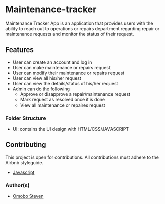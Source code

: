 # Maintenance-tracker
Maintenance Tracker App is an application that provides users with the ability to reach out to operations or repairs department regarding repair or maintenance requests and monitor the status of their request.

## Features
* User can create an account and log in
* User can make maintenance or repairs request
* User can modify their maintenance or repairs request
* User can view all his/her request
* User can view the details/status of his/her request
* Admin can do the following
    * Approve or disapprove a repair/maintenance request
    * Mark request as resolved once it is done
    * View all maintenance  or repaires request

### Folder Structure
* UI: contains the UI design with HTML/CSS/JAVASCRIPT

## Contributing

This project is open for contributions. All contributions must adhere to the Airbnb styleguide.

* [Javascript](http://airbnb.io/javascript/)

### Author(s)

* [Omobo Steven](https://github.com/omobosteven)
